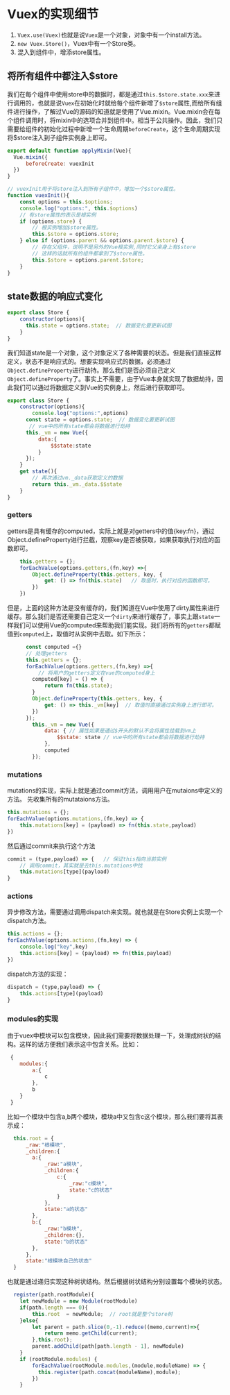# Vuex的实现细节

1. `Vuex.use(Vuex)`也就是说`Vuex`是一个对象，对象中有一个install方法。
2. `new Vuex.Store()`，Vuex中有一个Store类。
3. 混入到组件中，增添store属性。


## 将所有组件中都注入$store
我们在每个组件中使用store中的数据时，都是通过`this.$store.state.xxx`来进行调用的，也就是说`Vuex`在初始化时就给每个组件新增了`$store`属性,而给所有组件进行操作，了解过Vue的源码的知道就是使用了Vue.mixin。Vue.mixin会在每个组件调用时，将mixin中的选项合并到组件中。相当于公共操作。因此，我们只需要给组件的初始化过程中新增一个生命周期`beforeCreate`，这个生命周期实现将$store注入到子组件实例身上即可。
```js
export default function applyMixin(Vue){
  Vue.mixin({
      beforeCreate: vuexInit
  })
}

// vuexInit用于将store注入到所有子组件中，增加一个$store属性。
function vuexInit(){
    const options = this.$options;
    console.log("options:", this.$options)
    // 有store属性的表示是根实例
    if (options.store) {
        // 根实例增加$store属性。
        this.$store = options.store;
    } else if (options.parent && options.parent.$store) {
        // 存在父组件，说明不是另外的Vue根实例,同时它父亲身上有$store
        // 这样的话就所有的组件都拿到了$store属性。
        this.$store = options.parent.$store;
    }
}
```


## state数据的响应式变化
```js
export class Store {
    constructor(options){
      this.state = options.state;  // 数据变化要更新试图
    }
}
```
我们知道state是一个对象，这个对象定义了各种需要的状态。但是我们直接这样定义，状态不是响应式的。想要实现响应式的数据，必须通过`Object.defineProperty`进行劫持。那么我们是否必须自己定义`Object.defineProperty`了。事实上不需要，由于Vue本身就实现了数据劫持，因此我们可以通过将数据定义到Vue的实例身上，然后进行获取即可。
```js
export class Store {
    constructor(options){
        console.log("options:",options)
      const state = options.state;  // 数据变化要更新试图
       // vue中的所有state都会将数据进行劫持
      this._vm = new Vue({
          data:{  
              $$state:state   
          }
      });
    }
    get state(){
        // 再次通过vm._data获取定义的数据
        return this._vm._data.$$state
    }
}
```

### getters
getters是具有缓存的computed，实际上就是对getters中的值{key:fn}，通过Object.defineProperty进行拦截，观察key是否被获取，如果获取执行对应的函数即可。
```js
    this.getters = {};
    forEachValue(options.getters,(fn,key) =>{
        Object.defineProperty(this.getters, key, {
            get: () => fn(this.state)   // 取值时，执行对应的函数即可。
        })
    })
```
但是，上面的这种方法是没有缓存的，我们知道在Vue中使用了dirty属性来进行缓存。那么我们是否还需要自己定义一个`dirty`来进行缓存了，事实上跟`state`一样我们可以使用Vue的computed来帮助我们能实现。我们将所有的`getters`都赋值到`computed`上，取值时从实例中去取。如下所示：
```js
      const computed ={}
      // 处理getters
      this.getters = {};
      forEachValue(options.getters,(fn,key) =>{
          // 将用户的getters定义在vue的computed身上
        computed[key] = () => {
            return fn(this.state);
        }
        Object.defineProperty(this.getters, key, {
            get: () => this._vm[key]  // 取值时直接通过实例身上进行即可。
        })
      });
        this._vm = new Vue({
            data: { // 属性如果是通过$开头的默认不会将属性挂载到vm上
                $$state: state // vue中的所有state都会将数据进行劫持
            },
            computed
        });
```

### mutations
mutations的实现，实际上就是通过commit方法，调用用户在mutaions中定义的方法。
先收集所有的mutataions方法。
```js
this.mutations = {};
forEachValue(options.mutations,(fn,key) => {
    this.mutations[key] = (payload) => fn(this.state,payload)
})
```
然后通过commit来执行这个方法
```js
commit = (type,payload) => {   // 保证this指向当前实例
    // 调用commit，其实就是去this.mutations中找
    this.mutations[type](payload)
}
```

### actions
异步修改方法，需要通过调用dispatch来实现。就也就是在Store实例上实现一个dispatch方法。
```js
this.actions = {};
forEachValue(options.actions,(fn,key) => {
    console.log("key",key)
    this.actions[key] = (payload) => fn(this,payload)
})
```
dispatch方法的实现：
```js
dispatch = (type,payload) => {
    this.actions[type](payload)
}
```

### modules的实现
由于vuex中模块可以包含模块，因此我们需要将数据处理一下，处理成树状的结构。这样的话方便我们表示这中包含关系。比如：
```js
 {
    modules:{
        a:{
            c
        },
        b
    }
 }
```
比如一个模块中包含a,b两个模块，模块a中又包含c这个模块，那么我们要将其表示成：
```js
  this.root = {
      _raw:"根模块",
      _children:{
        a:{
            _raw:"a模块",
            _children:{
                c:{
                    _raw:"c模块",
                    state:"c的状态"
                }
            },
            state:"a的状态"
        },
        b:{
            _raw:"b模块",
            _children:{},
            state:"b的状态"
        },
      },
      state:"根模块自己的状态"
  }
```
也就是通过递归实现这种树状结构。然后根据树状结构分别设置每个模块的状态。
```js
  register(path,rootModule){
    let newModule = new Module(rootModule)
    if(path.length === 0){
        this.root  = newModule;  // root就是整个store树
    }else{
        let parent = path.slice(0,-1).reduce((memo,current)=>{
            return memo.getChild(current);
        },this.root);
        parent.addChild(path[path.length - 1], newModule)
    }
    if (rootModule.modules) {
        forEachValue(rootModule.modules,(module,moduleName) => {
          this.register(path.concat(moduleName),module);
        })
    }
```